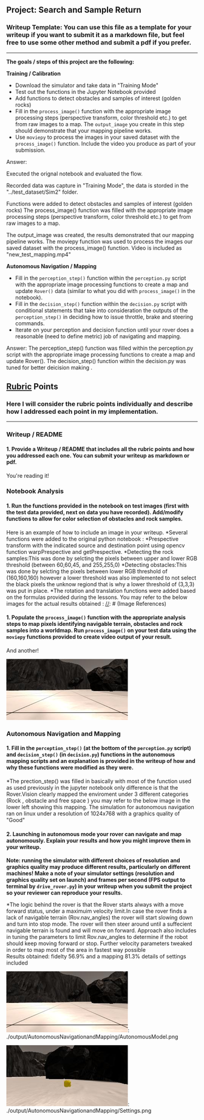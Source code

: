 ## Project: Search and Sample Return
### Writeup Template: You can use this file as a template for your writeup if you want to submit it as a markdown file, but feel free to use some other method and submit a pdf if you prefer.

---


**The goals / steps of this project are the following:**  

**Training / Calibration**  

* Download the simulator and take data in "Training Mode"
* Test out the functions in the Jupyter Notebook provided
* Add functions to detect obstacles and samples of interest (golden rocks)
* Fill in the `process_image()` function with the appropriate image processing steps (perspective transform, color threshold etc.) to get from raw images to a map.  The `output_image` you create in this step should demonstrate that your mapping pipeline works.
* Use `moviepy` to process the images in your saved dataset with the `process_image()` function.  Include the video you produce as part of your submission.

Answer:

Executed the orignal notebook and evaluated the flow.

Recorded data was capture in "Training Mode", the data is storded in the "../test_dataset/Sim2" folder.

Functions were added to detect obstacles and samples of interest (golden rocks)
The process_image() function was filled with the appropriate image processing steps (perspective transform, color threshold etc.) to get from raw images to a map. 

The output_image was created, the results demonstrated that our mapping pipeline works.
The moviepy function was used to process the images our saved dataset with the process_image() function. Video is included as "new_test_mapping.mp4"


**Autonomous Navigation / Mapping**

* Fill in the `perception_step()` function within the `perception.py` script with the appropriate image processing functions to create a map and update `Rover()` data (similar to what you did with `process_image()` in the notebook). 
* Fill in the `decision_step()` function within the `decision.py` script with conditional statements that take into consideration the outputs of the `perception_step()` in deciding how to issue throttle, brake and steering commands. 
* Iterate on your perception and decision function until your rover does a reasonable (need to define metric) job of navigating and mapping.  


Answer:
The perception_step() function was filled within the perception.py script with the appropriate image processing functions to create a map and update Rover().
The decision_step() function within the decision.py was tuned for better deicision making .


[//]: # (Image References)

[image1]: ./misc/rover_image.jpg
[image2]: ./calibration_images/example_grid1.jpg
[image3]: ./calibration_images/example_rock1.jpg 

## [Rubric](https://review.udacity.com/#!/rubrics/916/view) Points
### Here I will consider the rubric points individually and describe how I addressed each point in my implementation.  

---
### Writeup / README

#### 1. Provide a Writeup / README that includes all the rubric points and how you addressed each one.  You can submit your writeup as markdown or pdf.  

You're reading it!

### Notebook Analysis
#### 1. Run the functions provided in the notebook on test images (first with the test data provided, next on data you have recorded). Add/modify functions to allow for color selection of obstacles and rock samples.
Here is an example of how to include an image in your writeup.
*Several functions were added to the original python notebook :
*Prespective transform with the indicated source and destination point using opencv function warpPrespective and getPrespective.
*Detecting the rock samples:This was done by selcting the pixels between upper and lower RGB threshold (between 60,60,45, and 255,255,0)
*Detecting obstacles:This was done by selcting the pixels between lower RGB threshold of (160,160,160) however a lower threshold was also implemented to not select the black pixels the unknow regiond that is why a lower threshold of (3,3,3) was put in place.
*The rotation and translation functions were added based on the formulas provided during the lessons.
You may refer to the below images for the actual results obtained :
[//]: # (Image References)

[image1]: ./output/AutonomousNavigationandMapping/implementation.png

#### 1. Populate the `process_image()` function with the appropriate analysis steps to map pixels identifying navigable terrain, obstacles and rock samples into a worldmap.  Run `process_image()` on your test data using the `moviepy` functions provided to create video output of your result. 
And another! 

![alt text][image2]
### Autonomous Navigation and Mapping

#### 1. Fill in the `perception_step()` (at the bottom of the `perception.py` script) and `decision_step()` (in `decision.py`) functions in the autonomous mapping scripts and an explanation is provided in the writeup of how and why these functions were modified as they were.
*The prection_step() was filled in basically with most of the function used as used previously in the jupyter notebook only difference is that the Rover.Vision clearly mapped the enviroment under 3 different categories (Rock , obstacle and free space ) you may refer to the below image in the lower left showing this mapping. The simulation for autonomous navigation ran on linux under a resolution of 1024x768 with a graphics quality of "Good"

#### 2. Launching in autonomous mode your rover can navigate and map autonomously.  Explain your results and how you might improve them in your writeup.  

**Note: running the simulator with different choices of resolution and graphics quality may produce different results, particularly on different machines!  Make a note of your simulator settings (resolution and graphics quality set on launch) and frames per second (FPS output to terminal by `drive_rover.py`) in your writeup when you submit the project so your reviewer can reproduce your results.**

*The logic behind  the rover is that the Rover starts always with a move forward status, under a maximuim velocity limit.In case the rover finds a lack of navigable terrain (Rov.nav_angles) the rover will start slowing down  and turn into stop mode. The rover will then steer around until a suffecient navigable terrain is found and will move on forward.
Approach also includes in tuning the parameters to limit Rov.nav_angles to determine if the robot should keep moving forward or stop. 
Further velocity parameters tweaked in order to map most of the area in fastest way possible  
Results obtained: fidelty 56.9% and a mapping  81.3% details of settings included

![alt text][image2]: ./output/AutonomousNavigationandMapping/AutonomousModel.png

![alt text][image3]: ./output/AutonomousNavigationandMapping/Settings.png



